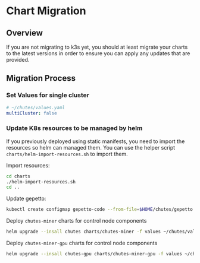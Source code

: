 # Chart Migration

## Overview

If you are not migrating to k3s yet, you should at least migrate your charts to the latest versions in order to ensure you can apply any updates that are provided.

## Migration Process

### Set Values for single cluster

```yaml
# ~/chutes/values.yaml
multiCluster: false
```

### Update K8s resources to be managed by helm

If you previously deployed using static manifests, you need to import the resources so helm can managed them.  You can use the helper script `charts/helm-import-resources.sh` to import them.

Import resources:
```bash
cd charts
./helm-import-resources.sh
cd ..
```

Update gepetto:
```bash
kubectl create configmap gepetto-code --from-file=$HOME/chutes/gepetto.py -o yaml --dry-run=client | kubectl apply -n chutes -f -
```

Deploy `chutes-miner` charts for control node components
```bash
helm upgrade --insall chutes charts/chutes-miner -f values ~/chutes/values.yaml
```

Deploy `chutes-miner-gpu` charts for control node components
```bash
helm upgrade --insall chutes-gpu charts/chutes-miner-gpu -f values ~/chutes/values.yaml
```